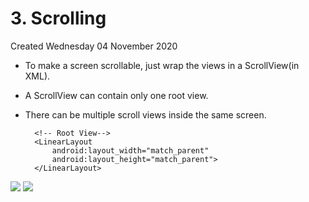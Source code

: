 # 3. Scrolling
Created Wednesday 04 November 2020


* To make a screen scrollable, just wrap the views in a ScrollView(in XML).
* A ScrollView can contain only one root view.
* There can be multiple scroll views inside the same screen.

	<?xml version="1.0" encoding="utf-8"?>
	<ScrollView xmlns:android="http://schemas.android.com/apk/res/android"
	    android:layout_width="match_parent"
	    android:layout_height="match_parent">
		
		<!-- Root View-->
	    <LinearLayout 
	        android:layout_width="match_parent"
	        android:layout_height="match_parent">
	    </LinearLayout>
	</ScrollView>

![](./3._Scrolling/pasted_image001.png) ![](./3._Scrolling/pasted_image.png)

